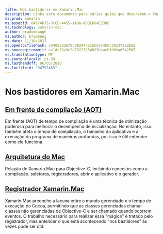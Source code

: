 ```yaml
---
title: Nos bastidores em Xamarin.Mac
description: Links este documento para várias guias que descrevem o funcionamento interno de Xamarin.Mac. Discutem documentos vinculados à frente de compilação, a arquitetura de Xamarin.Mac e o registrador de Xamarin.Mac.
ms.prod: xamarin
ms.assetid: 84974D75-0CCE-4455-AA38-00DE68AE33B6
ms.technology: xamarin-mac
author: bradumbaugh
ms.author: brumbaug
ms.date: 11/10/2017
ms.openlocfilehash: c940252a675c38247d2c5bb374b9c30237222bda
ms.sourcegitcommit: ea1dc12a3c2d7322f234997daacbfdb6ad542507
ms.translationtype: MT
ms.contentlocale: pt-BR
ms.lasthandoff: 06/05/2018
ms.locfileid: "34792483"
---
```

# <a name="under-the-hood-in-xamarinmac"></a>Nos bastidores em Xamarin.Mac

## <a name="ahead-of-time-compilation-aotaotmd"></a>[Em frente de compilação (AOT)](aot.md)

Em frente (AOT) de tempo de compilação é uma técnica de otimização poderosa para melhorar o desempenho de inicialização. No entanto, isso também afeta o tempo de compilação, o tamanho do aplicativo e a execução do programa de maneiras profundas, por isso é útil entender como ele funciona.

## <a name="mac-architecturearchitecturemd"></a>[Arquitetura do Mac](architecture.md)

Relação do Xamarin.Mac para Objective-C, incluindo conceitos como a compilação, seletores, registradores, abrir o aplicativo e o gerador.

## <a name="xamarinmac-registrarregistrarmd"></a>[Registrador Xamarin.Mac](registrar.md)

Xamarin.Mac preenche a lacuna entre o mundo gerenciado e o tempo de execução do Cocoa, permitindo que as classes gerenciadas chamar classes não gerenciadas de Objective-C e ser chamado quando ocorrem eventos. O trabalho necessário para realizar essa "mágica" é tratado pelo registrador, mas entender o que está acontecendo "nos bastidores" às vezes pode ser útil.
